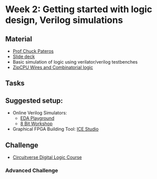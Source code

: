 # Week 2: Getting started with logic design, Verilog simulations

## Material
- [Prof Chuck Pateros](https://www.sandiego.edu/engineering/undergraduate/computer-science/biography.php?profile_id=6276#:~:text=(Chuck)%20Pateros%20is%20Professor%20of,overseeing%20laboratories%20and%20network%20facilities.) 
- [Slide deck](https://docs.google.com/presentation/d/1oOwXZfakxP4jgxQA-depaYAc3wtBubVJPcbfLCDveWg/edit?usp=sharing)
- Basic simulation of logic using verilator/verilog testbenches
- [ZipCPU Wires and Combinatorial logic](http://zipcpu.com/tutorial/lsn-01-wires.pdf)

## Tasks

## Suggested setup:
- Online Verilog Simulators:
  - [EDA Playground](https://www.edaplayground.com/)
  - [8 Bit Workshop](https://8bitworkshop.com/)
- Graphical FPGA Building Tool: [ICE Studio](https://github.com/fpgawars/icestudio)

## Challenge
 - [Circuitverse Digital Logic Course](https://learn.circuitverse.org/)

### Advanced Challenge
